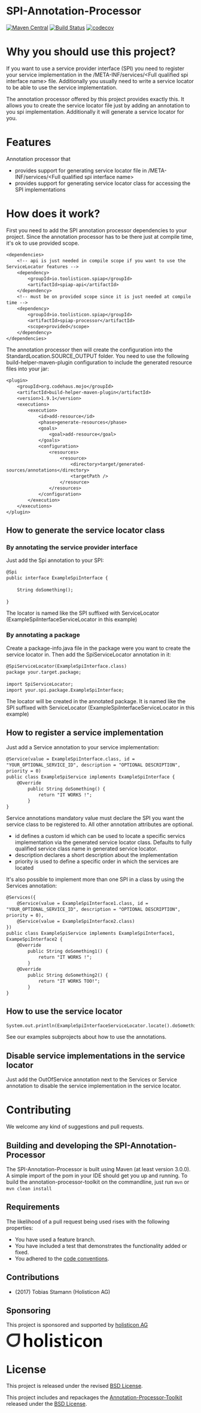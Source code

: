 # SPI-Annotation-Processor

[![Maven Central](https://maven-badges.herokuapp.com/maven-central/io.toolisticon.spiap/spiap-parent/badge.svg)](https://maven-badges.herokuapp.com/maven-central/io.toolisticon.spiap/spiap-parent)
[![Build Status](https://travis-ci.org/toolisticon/SPI-Annotation-Processor.svg?branch=master)](https://travis-ci.org/toolisticon/SPI-Annotation-Processor)
[![codecov](https://codecov.io/gh/toolisticon/SPI-Annotation-Processor/branch/master/graph/badge.svg)](https://codecov.io/gh/toolisticon/SPI-Annotation-Processor)

# Why you should use this project?

If you want to use a service provider interface (SPI) you need to register your service implementation in the /META-INF/services/&lt;Full qualified spi interface name&gt; file.
Additionally you usually need to write a service locator to be able to use the service implementation.

The annotation processor offered by this project provides exactly this. It allows you to create the service locator file just by adding an annotation to you spi implementation.
Additionally it will generate a service locator for you.  

# Features
Annotation processor that
- provides support for generating service locator file in /META-INF/services/&lt;Full qualified spi interface name&gt;
- provides support for generating service locator class for accessing the SPI implementations

# How does it work?

First you need to add the SPI annotation processor dependencies to your project.
Since the annotation processor has to be there just at compile time, it's ok to use provided scope.

	<dependencies>
	    <!-- api is just needed in compile scope if you want to use the ServiceLocator features -->
	    <dependency>
	        <groupId>io.toolisticon.spiap</groupId>
	        <artifactId>spiap-api</artifactId>
	    </dependency>
	    <!-- must be on provided scope since it is just needed at compile time -->
	    <dependency>
	        <groupId>io.toolisticon.spiap</groupId>
	        <artifactId>spiap-processor</artifactId>
	        <scope>provided</scope>
	    </dependency>
	</dependencies>

The annotation processor then will create the configuration into the StandardLocation.SOURCE_OUTPUT folder.
You need to use the following build-helper-maven-plugin configuration to include the generated resource files into your jar:

    <plugin>
        <groupId>org.codehaus.mojo</groupId>
        <artifactId>build-helper-maven-plugin</artifactId>
        <version>1.9.1</version>
        <executions>
            <execution>
                <id>add-resource</id>
                <phase>generate-resources</phase>
                <goals>
                    <goal>add-resource</goal>
                </goals>
                <configuration>
                    <resources>
                        <resource>
                            <directory>target/generated-sources/annotations</directory>
                            <targetPath />
                        </resource>
                    </resources>
                </configuration>
            </execution>
        </executions>
    </plugin>

## How to generate the service locator class
### By annotating the service provider interface
Just add the Spi annotation to your SPI:

	@Spi
	public interface ExampleSpiInterface {

	    String doSomething();

	}

The locator is named like the SPI suffixed with ServiceLocator (ExampleSpiInterfaceServiceLocator in this example)

### By annotating a package
Create a package-info.java file in the package were you want to create the service locator in.
Then add the SpiServiceLocator annotation in it:

    @SpiServiceLocator(ExampleSpiInterface.class)
    package your.target.package;

    import SpiServiceLocator;
    import your.spi.package.ExampleSpiInterface;

The locator will be created in the annotated package. It is named like the SPI suffixed with ServiceLocator (ExampleSpiInterfaceServiceLocator in this example)


## How to register a service implementation
Just add a Service annotation to your service implementation:

	@Service(value = ExampleSpiInterface.class, id = "YOUR_OPTIONAL_SERVICE_ID", description = "OPTIONAL DESCRIPTION", priority = 0)
	public class ExampleSpiService implements ExampleSpiInterface {
	    @Override
            public String doSomething() {
                return "IT WORKS !";
            }
	}

Service annotations mandatory value must declare the SPI you want the service class to be registered to.
All other annotation attributes are optional. 

- id defines a custom id which can be used to locate a specific servics implementation via the generated service locator class. Defaults to fully qualified service class name in generated service locator.
- description declares a short description about the implementation
- priority is used to define a specific order in which the services are located

It's also possible to implement more than one SPI in a class by using the Services annotation:
        
	@Services({
	    @Service(value = ExampleSpiInterface1.class, id = "YOUR_OPTIONAL_SERVICE_ID", description = "OPTIONAL DESCRIPTION", priority = 0),
	    @Service(value = ExampleSpiInterface2.class)
	})
	public class ExampleSpiService implements ExampleSpiInterface1, ExampeSpiInterface2 {
	    @Override
            public String doSomething1() {
                return "IT WORKS !";
            }
	    @Override
            public String doSomething2() {
                return "IT WORKS TOO!";
            }
	}

## How to use the service locator

	System.out.println(ExampleSpiInterfaceServiceLocator.locate().doSomething());


See our examples subprojects about how to use the annotations.

## Disable service implementations in the service locator
Just add the OutOfService annotation next to the Services or Service annotation to disable the service implementation in the service locator.

# Contributing

We welcome any kind of suggestions and pull requests.

## Building and developing the SPI-Annotation-Processor

The SPI-Annotation-Processor is built using Maven (at least version 3.0.0).
A simple import of the pom in your IDE should get you up and running. To build the annotation-processor-toolkit on the commandline, just run `mvn` or `mvn clean install`

## Requirements

The likelihood of a pull request being used rises with the following properties:

- You have used a feature branch.
- You have included a test that demonstrates the functionality added or fixed.
- You adhered to the [code conventions](http://www.oracle.com/technetwork/java/javase/documentation/codeconvtoc-136057.html).

## Contributions

- (2017) Tobias Stamann (Holisticon AG)

## Sponsoring

This project is sponsored and supported by [holisticon AG](http://www.holisticon.de/)

![Holisticon AG](/holisticon-logo.png)

# License

This project is released under the revised [BSD License](LICENSE).

This project includes and repackages the [Annotation-Processor-Toolkit](https://github.com/holisticon/annotation-processor-toolkit) released under the  [BSD License](/3rdPartyLicenses/annotation-processor-toolkit/LICENSE.txt).
